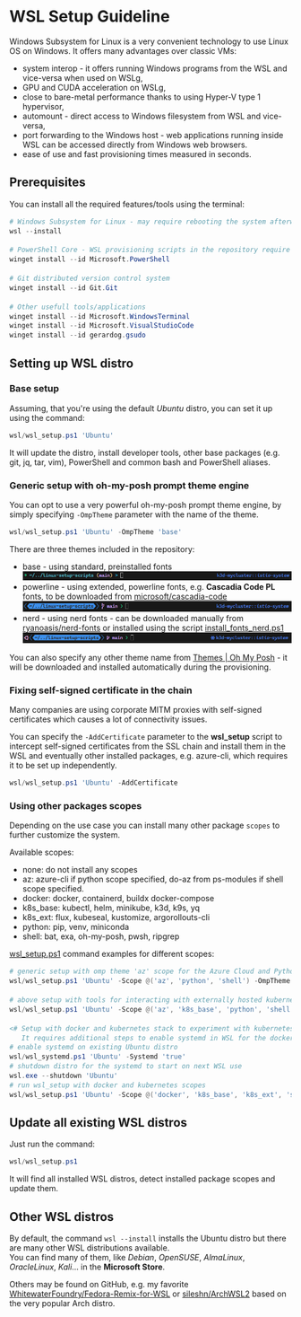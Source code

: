 # WSL Setup Guideline

Windows Subsystem for Linux is a very convenient technology to use Linux OS on Windows. It offers many advantages over classic VMs:

- system interop - it offers running Windows programs from the WSL and vice-versa when used on WSLg,
- GPU and CUDA acceleration on WSLg,
- close to bare-metal performance thanks to using Hyper-V type 1 hypervisor,
- automount - direct access to Windows filesystem from WSL and vice-versa,  
- port forwarding to the Windows host - web applications running inside WSL can be accessed directly from Windows web browsers.
- ease of use and fast provisioning times measured in seconds.

## Prerequisites

You can install all the required features/tools using the terminal:

``` powershell
# Windows Subsystem for Linux - may require rebooting the system afterwards
wsl --install

# PowerShell Core - WSL provisioning scripts in the repository require the PowerShell Core to be executed
winget install --id Microsoft.PowerShell

# Git distributed version control system
winget install --id Git.Git

# Other usefull tools/applications
winget install --id Microsoft.WindowsTerminal
winget install --id Microsoft.VisualStudioCode
winget install --id gerardog.gsudo
```

## Setting up WSL distro

### Base setup

Assuming, that you're using the default *Ubuntu* distro, you can set it up using the command:

``` powershell
wsl/wsl_setup.ps1 'Ubuntu'
```

It will update the distro, install developer tools, other base packages (e.g. git, jq, tar, vim), PowerShell and common bash and PowerShell aliases.

### Generic setup with oh-my-posh prompt theme engine

You can opt to use a very powerful oh-my-posh prompt theme engine, by simply specifying `-OmpTheme` parameter with the name of the theme.

``` powershell
wsl/wsl_setup.ps1 'Ubuntu' -OmpTheme 'base'
```

There are three themes included in the repository:

- base - using standard, preinstalled fonts
  ![omp_base.png](images/omp_base.png)
- powerline - using extended, powerline fonts, e.g. **Cascadia Code PL** fonts, to be downloaded from [microsoft/cascadia-code](https://github.com/microsoft/cascadia-code)
  ![omp_base.png](images/omp_powerline.png)
- nerd - using nerd fonts - can be downloaded manually from [ryanoasis/nerd-fonts](https://github.com/ryanoasis/nerd-fonts) or installed using the script [install_fonts_nerd.ps1](../.assets/scripts/install_fonts_nerd.ps1)
  ![omp_base.png](images/omp_nerd.png)

You can also specify any other theme name from [Themes | Oh My Posh](https://ohmyposh.dev/docs/themes) - it will be downloaded and installed automatically during the provisioning.

### Fixing self-signed certificate in the chain

Many companies are using corporate MITM proxies with self-signed certificates which causes a lot of connectivity issues.

You can specify the `-AddCertificate` parameter to the **wsl_setup** script to intercept self-signed certificates from the SSL chain and install them in the WSL and eventually other installed packages, e.g. azure-cli, which requires it to be set up independently.

``` powershell
wsl/wsl_setup.ps1 'Ubuntu' -AddCertificate
```

### Using other packages scopes

Depending on the use case you can install many other package `scopes` to further customize the system.

Available scopes:

- none: do not install any scopes
- az: azure-cli if python scope specified, do-az from ps-modules if shell scope specified.
- docker: docker, containerd, buildx docker-compose
- k8s_base: kubectl, helm, minikube, k3d, k9s, yq
- k8s_ext: flux, kubeseal, kustomize, argorollouts-cli
- python: pip, venv, miniconda
- shell: bat, exa, oh-my-posh, pwsh, ripgrep

[wsl_setup.ps1](wsl/wsl_setup.ps1) command examples for different scopes:

``` powershell
# generic setup with omp theme 'az' scope for the Azure Cloud and Python virtual environments management.
wsl/wsl_setup.ps1 'Ubuntu' -Scope @('az', 'python', 'shell') -OmpTheme 'base'

# above setup with tools for interacting with externally hosted kubernetes clusters
wsl/wsl_setup.ps1 'Ubuntu' -Scope @('az', 'k8s_base', 'python', 'shell') -OmpTheme 'base'

<# Setup with docker and kubernetes stack to experiment with kubernetes clusters using minikube or k3d.
   It requires additional steps to enable systemd in WSL for the docker to automatically start. #>
# enable systemd on existing Ubuntu distro
wsl/wsl_systemd.ps1 'Ubuntu' -Systemd 'true'
# shutdown distro for the systemd to start on next WSL use
wsl.exe --shutdown 'Ubuntu'
# run wsl_setup with docker and kubernetes scopes
wsl/wsl_setup.ps1 'Ubuntu' -Scope @('docker', 'k8s_base', 'k8s_ext', 'shell') -OmpTheme 'base'
```

## Update all existing WSL distros

Just run the command:

``` powershell
wsl/wsl_setup.ps1
```

It will find all installed WSL distros, detect installed package scopes and update them.

## Other WSL distros

By default, the command `wsl --install` installs the Ubuntu distro but there are many other WSL distributions available.  
You can find many of them, like *Debian*, *OpenSUSE*, *AlmaLinux*, *OracleLinux*, *Kali*... in the **Microsoft Store**.  

Others may be found on GitHub, e.g. my favorite [WhitewaterFoundry/Fedora-Remix-for-WSL](https://github.com/WhitewaterFoundry/Fedora-Remix-for-WSL) or [sileshn/ArchWSL2](https://github.com/sileshn/ArchWSL2) based on the very popular Arch distro.
